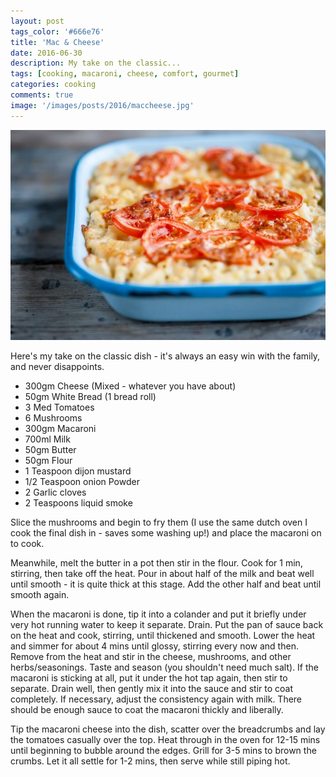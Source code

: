```yaml
---
layout: post
tags_color: '#666e76'
title: 'Mac & Cheese'
date: 2016-06-30
description: My take on the classic...
tags: [cooking, macaroni, cheese, comfort, gourmet]
categories: cooking
comments: true
image: '/images/posts/2016/maccheese.jpg'
---
```

![](/images/posts/2016/maccheese.jpg)

Here's my take on the classic dish - it's always an easy win with the family, and never disappoints.

* 300gm Cheese (Mixed - whatever you have about)
* 50gm White Bread (1 bread roll)
* 3 Med Tomatoes
* 6 Mushrooms
* 300gm Macaroni
* 700ml Milk
* 50gm Butter
* 50gm Flour
* 1 Teaspoon dijon mustard
* 1/2 Teaspoon onion Powder
* 2 Garlic cloves
* 2 Teaspoons liquid smoke

Slice the mushrooms and begin to fry them (I use the same dutch oven I cook the final dish in - saves some washing up!) and place the macaroni on to cook.

Meanwhile, melt the butter in a pot then stir in the flour. Cook for 1 min, stirring, then take off the heat. Pour in about half of the milk and beat well until smooth - it is quite thick at this stage. Add the other half and beat until smooth again.

When the macaroni is done, tip it into a colander and put it briefly under very hot running water to keep it separate. Drain. Put the pan of sauce back on the heat and cook, stirring, until thickened and smooth. Lower the heat and simmer for about 4 mins until glossy, stirring every now and then. Remove from the heat and stir in the cheese, mushrooms, and other herbs/seasonings. Taste and season (you shouldn't need much salt). If the macaroni is sticking at all, put it under the hot tap again, then stir to separate. Drain well, then gently mix it into the sauce and stir to coat completely. If necessary, adjust the consistency again with milk. There should be enough sauce to coat the macaroni thickly and liberally.

Tip the macaroni cheese into the dish, scatter over the breadcrumbs and lay the tomatoes casually over the top. Heat through in the oven for 12-15 mins until beginning to bubble around the edges. Grill for 3-5 mins to brown the crumbs. Let it all settle for 1-2 mins, then serve while still piping hot.